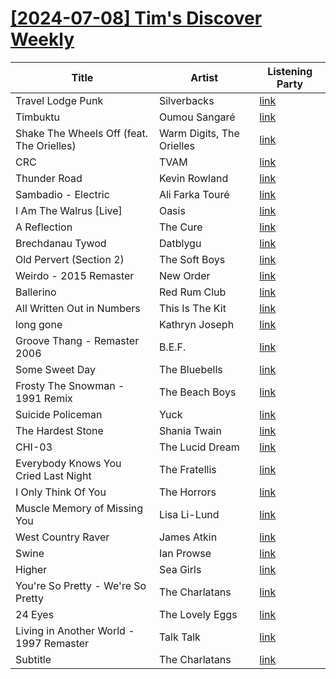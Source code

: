 # [[2024-07-08] Tim's Discover Weekly](https://open.spotify.com/user/zachthehammer/playlist/6dIqabZxYvtzOwhg4UPGW2)

| Title | Artist | Listening Party |
| --- | --- | --- |
| Travel Lodge Punk | Silverbacks | [link](https://timstwitterlisteningparty.com/pages/replay/feed_883.html) |
| Timbuktu | Oumou Sangaré | [link](https://timstwitterlisteningparty.com/pages/replay/feed_1064.html) |
| Shake The Wheels Off (feat. The Orielles) | Warm Digits, The Orielles | [link](https://timstwitterlisteningparty.com/pages/replay/feed_259.html) |
| CRC | TVAM | [link](https://timstwitterlisteningparty.com/pages/replay/feed_884.html) |
| Thunder Road | Kevin Rowland | [link](https://timstwitterlisteningparty.com/pages/replay/feed_443.html) |
| Sambadio - Electric | Ali Farka Touré | [link](https://timstwitterlisteningparty.com/pages/replay/feed_1233.html) |
| I Am The Walrus [Live] | Oasis | [link](https://timstwitterlisteningparty.com/pages/replay/feed_114.html) |
| A Reflection | The Cure | [link](https://timstwitterlisteningparty.com/pages/replay/feed_436.html) |
| Brechdanau Tywod | Datblygu | [link]() |
| Old Pervert (Section 2) | The Soft Boys | [link](https://timstwitterlisteningparty.com/pages/replay/feed_275.html) |
| Weirdo - 2015 Remaster | New Order | [link](https://timstwitterlisteningparty.com/pages/replay/feed_1045.html) |
| Ballerino | Red Rum Club | [link](https://timstwitterlisteningparty.com/pages/replay/feed_457.html) |
| All Written Out in Numbers | This Is The Kit | [link](https://timstwitterlisteningparty.com/pages/replay/feed_110.html) |
| long gone | Kathryn Joseph | [link](https://timstwitterlisteningparty.com/pages/replay/feed_1060.html) |
| Groove Thang - Remaster 2006 | B.E.F. | [link](https://timstwitterlisteningparty.com/pages/replay/feed_91.html) |
| Some Sweet Day | The Bluebells | [link](https://timstwitterlisteningparty.com/pages/replay/feed_555.html) |
| Frosty The Snowman - 1991 Remix | The Beach Boys | [link]() |
| Suicide Policeman | Yuck | [link](https://timstwitterlisteningparty.com/pages/replay/feed_340.html) |
| The Hardest Stone | Shania Twain | [link](https://timstwitterlisteningparty.com/pages/replay/feed_1215.html) |
| CHI-03 | The Lucid Dream | [link](https://timstwitterlisteningparty.com/pages/replay/feed_766.html) |
| Everybody Knows You Cried Last Night | The Fratellis | [link](https://timstwitterlisteningparty.com/pages/replay/feed_248.html) |
| I Only Think Of You | The Horrors | [link](https://timstwitterlisteningparty.com/pages/replay/feed_161.html) |
| Muscle Memory of Missing You | Lisa Li-Lund | [link](https://timstwitterlisteningparty.com/pages/replay/feed_759.html) |
| West Country Raver | James Atkin | [link](https://timstwitterlisteningparty.com/pages/replay/feed_659.html) |
| Swine | Ian Prowse | [link](https://timstwitterlisteningparty.com/pages/replay/feed_1020.html) |
| Higher | Sea Girls | [link](https://timstwitterlisteningparty.com/pages/replay/feed_1036.html) |
| You're So Pretty - We're So Pretty | The Charlatans | [link](https://timstwitterlisteningparty.com/pages/replay/feed_289.html) |
| 24 Eyes | The Lovely Eggs | [link](https://timstwitterlisteningparty.com/pages/replay/feed_16.html) |
| Living in Another World - 1997 Remaster | Talk Talk | [link]() |
| Subtitle | The Charlatans | [link](https://timstwitterlisteningparty.com/pages/replay/feed_27.html) |
